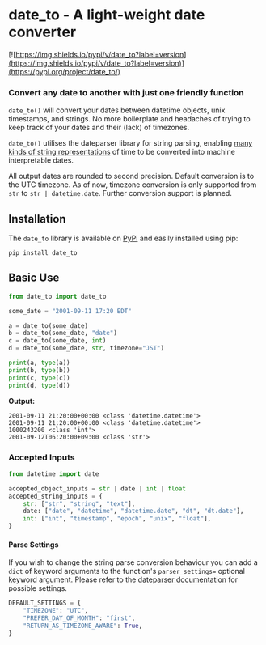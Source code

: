 # date_to - A light-weight date converter

[![https://img.shields.io/pypi/v/date_to?label=version](https://img.shields.io/pypi/v/date_to?label=version)](https://pypi.org/project/date_to/)

### Convert any date to another with just one friendly function

```date_to()``` will convert your dates between datetime objects, unix timestamps, and strings. No more boilerplate and headaches of trying to keep track of your dates and their (lack) of timezones.

```date_to()``` utilises the dateparser library for string parsing, enabling [many kinds of string representations](https://dateparser.readthedocs.io/en/latest/index.html#features) of time to be converted into machine interpretable dates.

All output dates are rounded to second precision.
Default conversion is to the UTC timezone. 
As of now, timezone conversion is only supported from ```str``` to ```str | datetime.date```. Further conversion support is planned.


## Installation
The ```date_to``` library is available on [PyPi](https://pypi.org/project/date_to/) and easily installed using pip:
```
pip install date_to
```

## Basic Use

```python
from date_to import date_to

some_date = "2001-09-11 17:20 EDT"

a = date_to(some_date)
b = date_to(some_date, "date")
c = date_to(some_date, int)
d = date_to(some_date, str, timezone="JST")

print(a, type(a))
print(b, type(b))
print(c, type(c))
print(d, type(d))
```

**Output:**

```
2001-09-11 21:20:00+00:00 <class 'datetime.datetime'>
2001-09-11 21:20:00+00:00 <class 'datetime.datetime'>
1000243200 <class 'int'>
2001-09-12T06:20:00+09:00 <class 'str'>
```

### Accepted Inputs

```python
from datetime import date

accepted_object_inputs = str | date | int | float
accepted_string_inputs = {
    str: ["str", "string", "text"],
    date: ["date", "datetime", "datetime.date", "dt", "dt.date"],
    int: ["int", "timestamp", "epoch", "unix", "float"],
}
```
#### Parse Settings
If you wish to change the string parse conversion behaviour you can add a ```dict``` of keyword arguments to the function's ```parser_settings=``` optional keyword argument. Please refer to the [dateparser documentation](https://dateparser.readthedocs.io/en/latest/dateparser.html#dateparser.parse) for possible settings.
```python
DEFAULT_SETTINGS = {
    "TIMEZONE": "UTC",
    "PREFER_DAY_OF_MONTH": "first",
    "RETURN_AS_TIMEZONE_AWARE": True,
}
```
